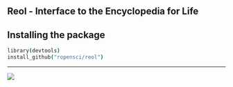 ## Reol - Interface to the Encyclopedia for Life

## Installing the package

```coffee
library(devtools)
install_github("ropensci/reol")
```


---

[![](http://ropensci.org/public_images/github_footer.png)](http://ropensci.org)

